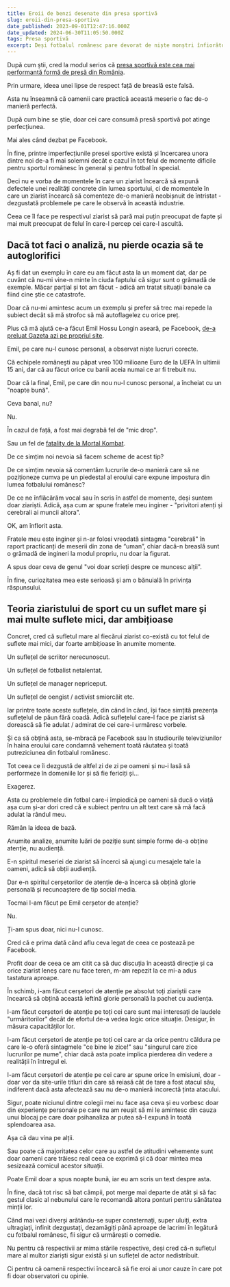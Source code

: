 ```yaml
---
title: Eroii de benzi desenate din presa sportivă
slug: eroii-din-presa-sportiva
date_published: 2023-09-01T12:47:16.000Z
date_updated: 2024-06-30T11:05:50.000Z
tags: Presa sportivă
excerpt: Deși fotbalul românesc pare devorat de niște monștri înfiorători, ziaristul sportiv nu cedează în fața asaltului lacom al acestora bla-bla, bla-blum
---
```


După cum știi, cred la modul serios că [presa sportivă este cea mai performantă formă de presă din România](__GHOST_URL__/p/suprematia-presei-sportive).

Prin urmare, ideea unei lipse de respect față de breaslă este falsă.

Asta nu înseamnă că oamenii care practică această meserie o fac de-o manieră perfectă.

După cum bine se știe, doar cei care consumă presă sportivă pot atinge perfecțiunea.

Mai ales când dezbat pe Facebook.

În fine, printre imperfecțiunile presei sportive există și încercarea unora dintre noi de-a fi mai solemni decât e cazul în tot felul de momente dificile pentru sportul românesc în general și pentru fotbal în special.

Deci nu e vorba de momentele în care un ziarist încearcă să expună defectele unei realități concrete din lumea sportului, ci de momentele în care un ziarist încearcă să comenteze de-o manieră neobișnuit de întristat - dezgustată problemele pe care le observă în această industrie.

Ceea ce îl face pe respectivul ziarist să pară mai puțin preocupat de fapte și mai mult preocupat de felul în care-l percep cei care-l ascultă.

## Dacă tot faci o analiză, nu pierde ocazia să te autoglorifici

Aș fi dat un exemplu în care eu am făcut asta la un moment dat, dar pe cuvânt că nu-mi vine-n minte în ciuda faptului că sigur sunt o grămadă de exemple. Măcar parțial și tot am făcut -  adică am tratat situații banale ca fiind cine știe ce catastrofe.

Doar că nu-mi amintesc acum un exemplu și prefer să trec mai repede la subiect decât să mă strofoc să mă autoflagelez cu orice preț.

Plus că mă ajută ce-a făcut Emil Hossu Longin aseară, pe Facebook, [de-a preluat Gazeta azi pe propriul site](https://www.gsp.ro/international/conference-league/romania-e-out-din-europa-emil-hossu-longin-709722.html).

Emil, pe care nu-l cunosc personal, a observat niște lucruri corecte.

Că echipele românești au păpat vreo 100 milioane Euro de la UEFA în ultimii 15 ani, dar că au făcut orice cu banii aceia numai ce ar fi trebuit nu.

Doar că la final, Emil, pe care din nou nu-l cunosc personal, a încheiat cu un "noapte bună".

Ceva banal, nu?

Nu.

În cazul de față, a fost mai degrabă fel de "mic drop".

Sau un fel de [fatality de la Mortal Kombat](https://www.youtube.com/watch?v=8V2AVDCakvY).

De ce simțim noi nevoia să facem scheme de acest tip?

De ce simțim nevoia să comentăm lucrurile de-o manieră care să ne poziționeze cumva pe un piedestal al eroului care expune impostura din lumea fotbalului românesc?

De ce ne înflăcărăm vocal sau în scris în astfel de momente, deși suntem doar ziariști. Adică, așa cum ar spune fratele meu inginer - "privitori atenți și cerebrali ai muncii altora".

OK, am înflorit asta.

Fratele meu este inginer și n-ar folosi vreodată sintagma "cerebrali" în  raport practicanți de meserii din zona de “uman”, chiar dacă-n breaslă sunt o grămadă de ingineri la modul propriu, nu doar la figurat.

A spus doar ceva de genul "voi doar scrieți despre ce muncesc alții".

În fine, curiozitatea mea este serioasă și am o bănuială în privința răspunsului.

## Teoria ziaristului de sport cu un suflet mare și mai multe suflete mici, dar ambițioase

Concret, cred că  sufletul mare al fiecărui ziarist co-există cu tot felul de suflete mai mici, dar foarte ambițioase în anumite momente.

Un suflețel de scriitor nerecunoscut.

Un suflețel de fotbalist netalentat.

Un suflețel de manager nepriceput.

Un suflețel de oengist / activist smiorcăit etc.

Iar printre toate aceste suflețele, din când în când, își face simțită prezența suflețelul de păun fără coadă. Adică suflețelul care-l face pe ziarist să dorească să fie adulat / admirat de cei care-i urmăresc vorbele.

Și ca să obțină asta, se-mbracă pe Facebook sau în studiourile televiziunilor în haina eroului care condamnă vehement toată răutatea și toată putreziciunea din fotbalul românesc.

Tot ceea ce îi dezgustă de altfel zi de zi pe oameni și nu-i lasă să performeze în domeniile lor și să fie fericiți și...

Exagerez.

Asta cu problemele din fotbal care-i împiedică pe oameni să ducă o viață așa cum și-ar dori cred că e subiect pentru un alt text care să mă facă adulat la rândul meu.

Rămân la ideea de bază.

Anumite analize, anumite luări de poziție sunt simple forme de-a obține atenție, nu audiență.

E-n spiritul meseriei de ziarist să încerci să ajungi cu mesajele tale la oameni, adică să obții audiență.

Dar e-n spiritul cerșetorilor de atenție de-a încerca să obțină glorie personală și recunoaștere de tip social media.

Tocmai l-am făcut pe Emil cerșetor de atenție?

Nu.

Ți-am spus doar, nici nu-l cunosc.

Cred că e prima dată când aflu ceva legat de ceea ce postează pe Facebook.

Profit doar de ceea ce am citit ca să duc discuția în această direcție și ca orice ziarist leneș care nu face teren, m-am repezit la ce mi-a adus tastatura aproape.

În schimb, i-am făcut cerșetori de atenție pe absolut toți ziariștii care încearcă să obțină această ieftină glorie personală la pachet cu audiența.

I-am făcut cerșetori de atenție pe toți cei care sunt mai interesați de laudele "urmăritorilor" decât de efortul de-a vedea logic orice situație. Desigur, în măsura capacităților lor.

I-am făcut cerșetori de atenție pe toți cei care ar da orice pentru căldura pe care le-o oferă sintagmele "ce bine le zice!" sau "singurul care zice lucrurilor pe nume", chiar dacă asta poate implica pierderea din vedere a realității în întregul ei.

I-am făcut cerșetori de atenție pe cei care ar spune orice în emisiuni, doar - doar vor da site-urile titluri din care să reiasă cât de tare a fost atacul său, indiferent dacă asta afectează sau nu de-o manieră incorectă ținta atacului.

Sigur, poate niciunul dintre colegii mei nu face așa ceva și eu vorbesc doar din experiențe personale pe care nu am reușit să mi le amintesc din cauza unui blocaj pe care doar psihanaliza ar putea să-l expună în toată splendoarea asa.

Așa că dau vina pe alții.

Sau poate că majoritatea celor care au astfel de atitudini vehemente sunt doar oameni care trăiesc real ceea ce exprimă și că doar mintea mea sesizează comicul acestor situații.

Poate Emil doar a spus noapte bună, iar eu am scris un text despre asta.

În fine, dacă tot risc să bat câmpii, pot merge mai departe de atât și să fac gestul clasic al nebunului care le recomandă altora ponturi pentru sănătatea minții lor.

Când mai vezi diverși arătându-se super consternați, super uluiți, extra ultragiați, infinit dezgustați, dezamăgiți până aproape de lacrimi în legătură cu fotbalul românesc, fii sigur că urmărești o comedie.

Nu pentru că respectivii ar mima stările respective, deși cred că-n sufletul mare al multor ziariști sigur există și un suflețel de actor nedistribuit.

Ci pentru că oamenii respectivi încearcă să fie eroi ai unor cauze în care pot fi doar observatori cu opinie.
